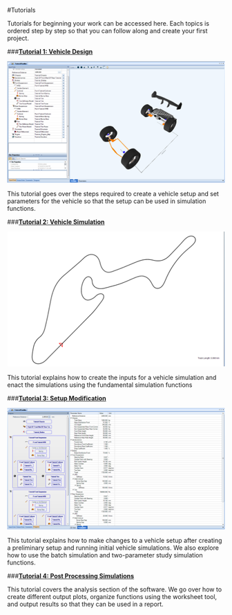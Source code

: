 #Tutorials

Tutorials for beginning your work can be accessed here.  Each topics is ordered step by step so that you can follow along and create your first project.

###__[Tutorial 1: Vehicle Design](Tutorial_1_Vehicle_Design/1_Tutorial_1.md)__

![Design Tutorial](img/design_tutorial.png)

This tutorial goes over the steps required to create a vehicle setup and set parameters for the vehicle so that the setup can be used in simulation functions.

###__[Tutorial 2: Vehicle Simulation](Tutorial_2_Vehicle_Simulation/1_Tutorial_2.md)__

![Vehicle Sim](img/rotate_map.png)

This tutorial explains how to create the inputs for a vehicle simulation and enact the simulations using the fundamental simulation functions

###__[Tutorial 3: Setup Modification](Tutorial_3_Modifying_Vehicle_Setup/1_Tutorial_4.md)__

![Setup Tutorial](img/setup_tutorial.png)

This tutorial explains how to make changes to a vehicle setup after creating a preliminary setup and running initial vehicle simulations.  We also explore how to use the batch simulation and two-parameter study simulation functions.

###__[Tutorial 4: Post Processing Simulations](Tutorial_4_Post_Processing_Simulations/1_Tutorial_3.md)__

This tutorial covers the analysis section of the software.  We go over how to create different output plots, organize functions using the worksheet tool, and output results so that they can be used in a report.